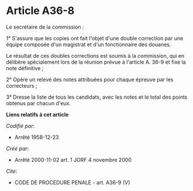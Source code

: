 # Article A36-8

Le secrétaire de la commission :

1° S'assure que les copies ont fait l'objet d'une double correction par une équipe composée d'un magistrat et d'un
fonctionnaire des douanes.

Le résultat de ces doubles corrections est soumis à la commission, qui en délibère spécialement lors de la réunion prévue à
l'article A. 36-9 et fixe la note définitive ;

2° Opère un relevé des notes attribuées pour chaque épreuve par les correcteurs ;

3° Dresse la liste de tous les candidats, avec les notes et le total des points obtenus par chacun d'eux.

**Liens relatifs à cet article**

_Codifié par_:

  - Arrêté 1958-12-23

_Créé par_:

  - Arrêté 2000-11-02 art. 1 JORF 4 novembre 2000

_Cite_:

  - CODE DE PROCEDURE PENALE - art. A36-9 (V)
